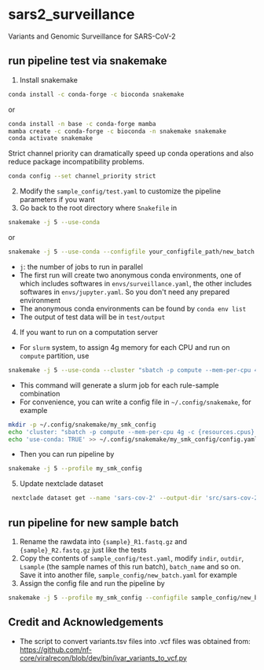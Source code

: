 # sars2_surveillance
Variants and Genomic Surveillance for SARS-CoV-2


## run pipeline test via snakemake

1. Install snakemake
```sh
conda install -c conda-forge -c bioconda snakemake
```
or
```sh
conda install -n base -c conda-forge mamba
mamba create -c conda-forge -c bioconda -n snakemake snakemake
conda activate snakemake
```
Strict channel priority can dramatically speed up conda operations and also reduce package incompatibility problems.
```sh
conda config --set channel_priority strict
```
2. Modify the `sample_config/test.yaml` to customize the pipeline parameters if you want
3. Go back to the root directory where `Snakefile` in
```sh
snakemake -j 5 --use-conda
```
or
```sh
snakemake -j 5 --use-conda --configfile your_configfile_path/new_batch.yaml
```
- `j`: the number of jobs to run in parallel
- The first run will create two anonymous conda environments, one of which includes softwares in `envs/surveillance.yaml`, the other includes softwares in `envs/jupyter.yaml`. So you don't need any prepared environment
- The anonymous conda environments can be found by `conda env list`
- The output of test data will be in `test/output`
4. If you want to run on a computation server
- For `slurm` system, to assign 4g memory for each CPU and run on `compute` partition, use
```sh
snakemake -j 5 --use-conda --cluster "sbatch -p compute --mem-per-cpu 4g -c {resources.cpus} -J {rule}_{wildcards} -o {log.o} -e {log.e}"
```
- This command will generate a slurm job for each rule-sample combination
- For convenience, you can write a config file in `~/.config/snakemake`, for example
```sh
mkdir -p ~/.config/snakemake/my_smk_config
echo 'cluster: "sbatch -p compute --mem-per-cpu 4g -c {resources.cpus} -J {rule}_{wildcards} -o {log.o} -e {log.e}"' > ~/.config/snakemake/my_smk_config/config.yaml
echo 'use-conda: TRUE' >> ~/.config/snakemake/my_smk_config/config.yaml
```
- Then you can run pipeline by
```sh
snakemake -j 5 --profile my_smk_config
```
5. Update nextclade dataset
```sh
 nextclade dataset get --name 'sars-cov-2' --output-dir 'src/sars-cov-2'
```

## run pipeline for new sample batch

1. Rename the rawdata into `{sample}_R1.fastq.gz` and `{sample}_R2.fastq.gz` just like the tests
2. Copy the contents of `sample_config/test.yaml`, modify `indir`, `outdir`, `Lsample` (the sample names of this run batch), `batch_name` and so on. Save it into another file, `sample_config/new_batch.yaml` for example
3. Assign the config file and run the pipeline by
```sh
snakemake -j 5 --profile my_smk_config --configfile sample_config/new_batch.yaml
```

## Credit and Acknowledgements
- The script to convert variants.tsv files into .vcf files was obtained from: https://github.com/nf-core/viralrecon/blob/dev/bin/ivar_variants_to_vcf.py